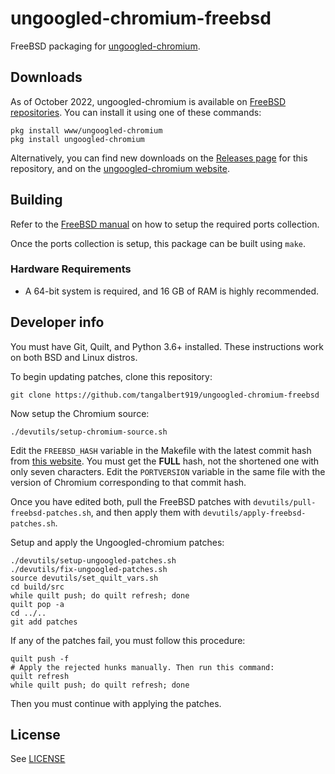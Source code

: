# ungoogled-chromium-freebsd

FreeBSD packaging for [ungoogled-chromium](//github.com/ungoogled-software/ungoogled-chromium).

## Downloads

As of October 2022, ungoogled-chromium is available on [FreeBSD repositories](https://www.freshports.org/www/ungoogled-chromium/). You can install it using one of these commands:

```
pkg install www/ungoogled-chromium
pkg install ungoogled-chromium
```

Alternatively, you can find new downloads on the [Releases page](//github.com/tangalbert919/ungoogled-chromium-freebsd/releases) for this repository, and on the [ungoogled-chromium website](https://ungoogled-software.github.io/ungoogled-chromium-binaries).

## Building

Refer to the [FreeBSD manual](https://docs.freebsd.org/en/books/handbook/ports/#ports-using) on how to setup the required ports collection.

Once the ports collection is setup, this package can be built using `make`.

### Hardware Requirements

* A 64-bit system is required, and 16 GB of RAM is highly recommended.

## Developer info

You must have Git, Quilt, and Python 3.6+ installed. These instructions work on both BSD and Linux distros.

To begin updating patches, clone this repository:
```
git clone https://github.com/tangalbert919/ungoogled-chromium-freebsd
```

Now setup the Chromium source:
```
./devutils/setup-chromium-source.sh
```

Edit the `FREEBSD_HASH` variable in the Makefile with the latest commit hash from [this website](https://github.com/freebsd/freebsd-ports/commits/main/www/chromium). You must get the **FULL** hash, not the shortened one with only seven characters. Edit the `PORTVERSION` variable in the same file with the version of Chromium corresponding to that commit hash.

Once you have edited both, pull the FreeBSD patches with `devutils/pull-freebsd-patches.sh`, and then apply them with `devutils/apply-freebsd-patches.sh`.

Setup and apply the Ungoogled-chromium patches:
```
./devutils/setup-ungoogled-patches.sh
./devutils/fix-ungoogled-patches.sh
source devutils/set_quilt_vars.sh
cd build/src
while quilt push; do quilt refresh; done
quilt pop -a
cd ../..
git add patches
```
If any of the patches fail, you must follow this procedure:
```
quilt push -f
# Apply the rejected hunks manually. Then run this command:
quilt refresh
while quilt push; do quilt refresh; done
```
Then you must continue with applying the patches.

## License

See [LICENSE](LICENSE)
